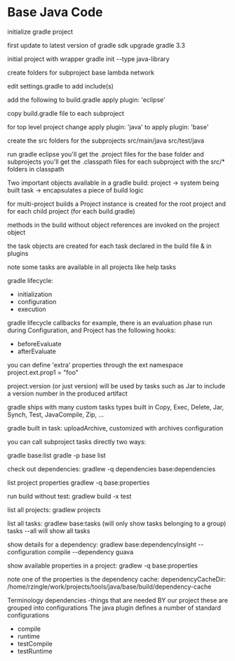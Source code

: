 Base Java Code
==============

initialize gradle project

first update to latest version of gradle
sdk upgrade gradle 3.3

initial project with wrapper
gradle init --type java-library

create folders for subproject
base
lambda
network

edit settings.gradle to add include(s)


add the following to build.gradle
apply plugin: 'eclipse'

copy build.gradle file to each subproject

for top level project change 
apply plugin: 'java' to
apply plugin: 'base'

create the src folders for the subprojects
src/main/java
src/test/java


run gradle eclipse
you'll get the .project files for the base folder and subprojects
you'll get the .classpath files for each subproject with the src/* folders in classpath

Two important objects available in a gradle build:
project -> system being built
task -> encapsulates a piece of build logic

for multi-project builds a Project instance is created for the root project and for each child project (for each build.gradle)

methods in the build without object references are invoked on the project object

the task objects are created for each task declared in the build file & in plugins

note some tasks are available in all projects like
help
tasks

gradle lifecycle:
- initialization
- configuration
- execution

gradle lifecycle callbacks
for example, there is an evaluation phase run during Configuration, and Project has the following hooks:
- beforeEvaluate
- afterEvaluate

you can define 'extra' properties through the ext namespace
project.ext.prop1 = "foo"

project.version (or just version) will be used by tasks such as Jar to include a version number in the produced artifact

gradle ships with many custom tasks types built in
Copy, Exec, Delete, Jar, Synch, Test, JavaCompile, Zip, ...

gradle built in task: uploadArchive, customized with archives configuration

you can call subproject tasks directly two ways:

gradle base:list
gradle -p base list

check out dependencies:
gradlew -q dependencies base:dependencies

list project properties
gradlew -q base:properties

run build without test:
gradlew build -x test

list all projects:
gradlew projects

list all tasks:
gradlew base:tasks (will only show tasks belonging to a group)
tasks --all will show all tasks

show details for a dependency:
gradlew base:dependencyInsight --configuration compile --dependency guava

show available properties in a project:
gradlew -q base:properties

note one of the properties is the dependency cache:
dependencyCacheDir: /home/rzingle/work/projects/tools/java/base/build/dependency-cache

Terminology
dependencies -things that are needed BY our project
these are grouped into configurations
The java plugin defines a number of standard configurations
- compile
- runtime
- testCompile
- testRuntime
